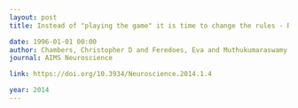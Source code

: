 ```yaml
---
layout: post
title: Instead of "playing the game" it is time to change the rules - Registered Reports at AIMS Neuroscience and beyond

date: 1996-01-01 00:00
author: Chambers, Christopher D and Feredoes, Eva and Muthukumaraswamy, Suresh D and Etchells, Peter J
journal: AIMS Neuroscience

link: https://doi.org/10.3934/Neuroscience.2014.1.4

year: 2014
---
```



